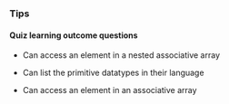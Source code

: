 ### Tips


#### Quiz learning outcome questions

- Can access an element in a nested associative array


- Can list the primitive datatypes in their language

- Can access an element in an associative array
